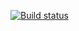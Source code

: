 [![Build status](https://ci.appveyor.com/api/projects/status/eh334u148q9452od?svg=true)](https://ci.appveyor.com/project/Helena01101986/reporting)